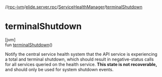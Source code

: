 //[rpc-jvm](../../../index.md)/[elide.server.rpc](../index.md)/[ServiceHealthManager](index.md)/[terminalShutdown](terminal-shutdown.md)

# terminalShutdown

[jvm]\
fun [terminalShutdown](terminal-shutdown.md)()

Notify the central service health system that the API service is experiencing a total and terminal shutdown, which should result in negative-status calls for all services queried on the health service. **This state is not recoverable,** and should only be used for system shutdown events.
